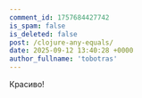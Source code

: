 ```yaml
---
comment_id: 1757684427742
is_spam: false
is_deleted: false
post: /clojure-any-equals/
date: 2025-09-12 13:40:28 +0000
author_fullname: 'tobotras'
---
```


Красиво!
